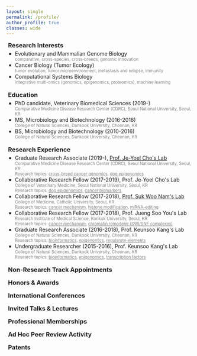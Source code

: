 ```yaml
---
layout: single
permalink: /profile/
author_profile: true
classes: wide
---
```


<head>
    <link rel="stylesheet" href="https://cdnjs.cloudflare.com/ajax/libs/font-awesome/6.0.0-beta3/css/all.min.css">
    <style>    
        h3 {
            margin-top: 0;
            margin-bottom: 0;
            padding-left: 5px;
        }
        .intro ul {
            margin-top: 4px;
            margin-bottom: 0;
            list-style-type: square
        }
        .intro p {
            margin-top: 0;
            margin-bottom: 0;
            color:gray;
            font-size: 80%;
        }
        .toggle-content {
            display: none; /* Hide content by default */
            opacity: 0; /* Start hidden */
            max-height: 0; /* Start hidden */
            overflow: hidden; /* Prevents content overflow */
            transition: max-height 0.5s ease, opacity 0.5s ease; /* Smooth transition */
            margin-bottom: 20px;
            font-size: 80%;
        }
        .toggle-button {
            cursor: pointer;
            display: flex;
            align-items: center;
            user-select: none; /* Prevent text selection */
            margin-bottom: 15px; /* Add bottom margin for gap */
        }
        .toggle-button .fas {
            margin-left: 10px;
            transition: transform 0.3s;
        }
        .toggle-button.active .fas {
            transform: rotate(90deg);
        }
        .toggle-content.show {
            display: block;
            opacity: 1;
            max-height: 1000px; /* Large enough to display the content */
        }
        .youtube-container {
            position: relative;
            width: 66.66%; /* Set width to 2/3 of the container */
            max-width: 100%; /* Ensure it doesn't exceed the container's width */
            padding-bottom: 37.5%; /* Aspect ratio 16:9 */
            height: 0;
            margin-bottom: 40px; /* Add some space below the video */
        }
        .youtube-iframe {
            position: absolute;
            top: 0;
            left: 0;
            width: 100%;
            height: 100%;
        }
        @media (max-width: 600px) {
            .youtube-container {
                width: 100%; /* Full width on small screens */
                max-width: none; /* Remove max width on small screens */
            }
        }
    </style>
</head>

<body>
    <div class="intro">
        <h3>Research Interests</h3> 
        <ul>
            <li>Evolutionary and Mammalian Genome Biology
            <p>comparative, cross-species, cross-breeds, genomic innovation</p></li>
            <li>Cancer Biology (Tumor Ecology)
            <p>tumor evolution, tumor microenvironment, metastasis and relapse, immunity</p></li>
            <li>Computational Systems Biology
            <p>integrative multi-omics (genomics, epigenomics, proteomics), machine learning</p></li>
        </ul>
        <br>
        <h3>Education</h3>
        <ul>
            <li>PhD candidate, Veterinary Biomedical Sciences (2019-)
            <p>Comparative Medicine Disease Research Center (CDRC), Seoul National University, Seoul, KR</p></li>
            <li>MS, Microbiology and Biotechnology  (2016-2018)
            <p>College of Natural Sciences, Dankook University, Cheonan, KR</p></li>
            <li>BS, Microbiology and Biotechnology (2010-2016)
            <p>College of Natural Sciences, Dankook University, Cheonan, KR</p></li>
        </ul>
        <br>
        <h3>Research Experience</h3>
        <ul>
            <li>Graduate Research Associate (2019-), <a href="https://vetbio.snu.ac.kr/" target="_blank" style="color: inherit; ">Prof. Je-Yoel Cho's Lab</a>
            <p>Comparative Medicine Disease Research Center (CDRC), Seoul National University, Seoul, KR<br>
            Research topics: <u>cross-breed cancer genomics</u>, <u>dog epigenomics</u></p></li>
            <li>Collaborative Research Fellow (2017-2019), Prof. Je-Yoel Cho's Lab
            <p>College of Veterinary Medicine, Seoul National University, Seoul, KR<br>
            Research topics: <u>dog epigenomics</u>, <u>cancer biomarkers</u></p></li>
            <li>Collaborative Research Fellow (2017-2018), <a href="http://www.neornat.com/en/about/about-neornat.php" target="_blank" style="color: inherit; ">Prof. Suk Woo Nam's Lab</a>
            <p>College of Medicine, Catholic University, Seoul, KR<br>
            Research topics: <u>cancer mechanism</u>, <u>histone modification</u>, <u>miRNA-editing</u></p></li>
            <li>Collaborative Research Fellow (2017-2018), Prof. Jueng Soo You's Lab
            <p>Research Institute of Medical Science, Konkuk University, Seoul, KR<br>
            Research topics: <u>cancer mechanism</u>, <u>chromatin remodeler (SWI/SNF complexes)</u> </p></li>
            <li>Graduate Research Associate (2016-2018), Prof. Keunsoo Kang's Lab
            <p>College of Natural Sciences, Dankook University, Cheonan, KR<br>
            Research topics: <u>bioinformatics</u>, <u>epigenomics</u>, <u>regularoty-elements</u></p></li>
            <li>Undergraduate Researcher (2015-2016), Prof. Keunsoo Kang's Lab
            <p>College of Natural Sciences, Dankook University, Cheonan, KR<br>
            Research topics: <u>bioinformatics</u>, <u>epigenomics</u>, <u>transcription factors</u></p></li>
        </ul>
        <br>
        <h3 class="toggle-button" onclick="toggleVisibility('non-research', this)">
            Non-Research Track Appointments
            <i class="fas fa-chevron-right"></i>
        </h3>
        <div id="non-research" class="toggle-content">
            <ul>
                <li>Facility Manager (2021-2023), Comparative Medicine Disease Research Center (CDRC), Seoul National Univ.</li>
                <li><a href="https://keun-hong.github.io/lablife/website/" target="_blank" style="color: inherit; ">Website Manager</a> (2020-2024), Comparative Medicine Disease Research Center (CDRC), Seoul National Univ.</li>
                <li><a href="https://keun-hong.github.io/lablife/nas/" target="_blank" style="color: inherit; ">NAS Sever Manager</a> (2019-2024), Comparative Medicine Disease Research Center (CDRC), Seoul National Univ.</li>
                <li>Teaching Assistant (2019-2022), Biochemistry, College of Veterinary Medicine, Seoul National Univ.</li>
                <li><a href="../images/profile/2017_DKU_Class_envi.jpg" target="_blank" style="color: inherit; ">Teaching Assistant</a> (2017), Environment-Bio Experiment, Department of Microbiology, Dankook Univ.</li>
                <li><a href="../images/profile/2017_DKU_Class_stat.jpg" target="_blank" style="color: inherit; ">Teaching Assistant</a> (2017), Biological Statistics using SPSS, Department of Microbiology, Dankook Univ.</li>
                <li>Graduate Assistant (2016-2017), Department of Microbiology, Dankook Univ.</li>
                <li>Sergeant, Medic (2011–2013), 1st Brigade, Aviation Operations Command, Republic of Korea Army</li>
            </ul>
        </div>
        <h3 class="toggle-button" onclick="toggleVisibility('honors-awards', this)">
            Honors & Awards
            <i class="fas fa-chevron-right"></i>
        </h3>
        <div id="honors-awards" class="toggle-content">
            <ul>
                <li>Selected as <a href="https://www.ibric.org/bric/hanbitsa/treatise.do?mode=treatise-view&id=88641&authorId=41749#!/list" target="_blank" style="color: inherit; ">"한국을 빛낸 사람들 (한빛사)"</a> (People Who Shined Korea) (2023), BRIC</li>
                <li><a href="../images/profile/2022_KSMCB_Young_Investigator.jpg" target="_blank" style="color: inherit; ">Young Scientist Award</a> (2022), KSMCB 2022</li>
                <li><a href="../images/profile/2022_ERD_award.png" target="_blank" style="color: inherit; ">Thesis Presentation</a> (2022), SNU College of Veterinary Medicine ERD Day</li>
            </ul>
        </div>
        <h3 class="toggle-button" onclick="toggleVisibility('int_conf', this)">
            International Conferences
            <i class="fas fa-chevron-right"></i>
        </h3>
        <div id="int_conf" class="toggle-content">
            <ul>
                <li><a href="../images/profile/2022_KSMCB_oral.png" target="_blank" style="color: inherit; ">Oral</a> & <a href="../images/profile/2022_KSMCB_poster.png" target="_blank" style="color: inherit; ">Poster</a> Presentation (Invited Speaker), International Conference of the Korean Society for Molecular and Cellular Biology (KSMCB) 2022 (Jeju, KR)</li>
                <li><a href="../images/profile/2015_Poster.png" target="_blank" style="color: inherit; ">Poster</a> Presentation, 2015 (KR)</li>
            </ul>
        </div>
        <h3 class="toggle-button" onclick="toggleVisibility('inv_talk', this)">
            Invited Talks & Lectures
            <i class="fas fa-chevron-right"></i>
        </h3>
        <div id="inv_talk" class="toggle-content">
            <ul>
                <li>Invited talk (2023), Advanced Comparative Medicine (Graduate Course), College of Veterinary Medicine, Seoul National University (Seoul, KR)<br>
                Topic: Comparative mammalian and dog genomics</li>
                <li><a href="../images/profile/2023_Invited_The_Hook.png" target="_blank" style="color: inherit; ">Invited talk</a> (2023), The 1st THE HOOK One-Day Camp (AI+BIO) for High School Students (Seoul, KR)<br>
                Topic: Comparative genomics for genomic innovation</li>
            </ul>
        </div>
        <h3 class="toggle-button" onclick="toggleVisibility('memberships', this)">
            Professional Memberships
            <i class="fas fa-chevron-right"></i>
        </h3>
        <div id="memberships" class="toggle-content">
            <ul>
                <li>Student Member (2024-), <a href="https://www.favamember.org/" target="_blank" style="color: inherit; ">Federation of Asian Veterinary Associations (FAVA)</a></li>
                <li>Associate Member (2024-), <a href="https://www.aacr.org/" target="_blank" style="color: inherit; ">American Society for Cancer Research (AACR)</a></li>
                <li>Collaborating Member (2022-), <a href="https://www.humancellatlas.org/" target="_blank" style="color: inherit; ">Human Cell Atlas</a></li>
                <li>Collaborating Member (2022-), <a href="https://kbiox.net/" target="_blank" style="color: inherit; ">K-BIOX</a></li>
                <li>Student Member (2022-), <a href="https://www.ksmcb.or.kr/eng/" target="_blank" style="color: inherit; ">Korean Society for Molecular and Cellular Biology (KSMCB)</a></li>
                <li>Student Member (2021-), <a href="http://www.khupo.org/" target="_blank" style="color: inherit; ">The Korean Human Proteome Organization (KHUPO)</a></li>
                <li>Associate Member (2021-), <a href="https://www.ksvs.or.kr/" target="_blank" style="color: inherit; ">Korean Society of Veterinary Science</a></li>
                <li>Student Member (2016-), <a href="https://kogo.or.kr/index.asp" target="_blank" style="color: inherit; ">Korea Genome Organization (KOGO)</a></li>
                <li>Student Member (2015-), <a href="https://www.ksbmb.or.kr/html/?pmode=english" target="_blank" style="color: inherit; ">Korean Society for Biochemistry and Molecular Biology (KSBMB)</a></li>
            </ul>
        </div>
        <h3 class="toggle-button" onclick="toggleVisibility('review', this)">
            Ad Hoc Peer Review Activity
            <i class="fas fa-chevron-right"></i>
        </h3>
        <div id="review" class="toggle-content">
            <ul>
                <li>Nature Communications (1 manuscript)</li>
                <li>International Journal of Molecular Sciences (1)</li>
                <li>Gene (1)</li>
                <li>Genes & Genomics (2)</li>
            </ul>
        </div>
        <h3 class="toggle-button" onclick="toggleVisibility('patents', this)">
            Patents
            <i class="fas fa-chevron-right"></i>
        </h3>
        <div id="patents" class="toggle-content">
            <ul>
            </ul>
        </div>
    </div>
    <!-- Toggle -->
    <script>
        function toggleVisibility(id, element) {
            var content = document.getElementById(id);
            if (content.classList.contains('show')) {
                content.classList.remove('show');
                element.classList.remove('active');
            } else {
                content.classList.add('show');
                element.classList.add('active');
            }
        }
    </script>
</body>